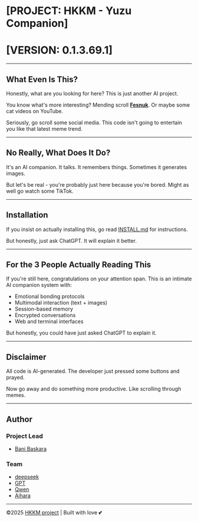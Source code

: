 # [PROJECT: HKKM - Yuzu Companion]
# [VERSION: 0.1.3.69.1]

---

## What Even Is This?

Honestly, what are you looking for here? This is just another AI project. 

You know what's more interesting? Mending scroll **[Fesnuk](https://www.facebook.com/groups/programmerhandal/)**. Or maybe some cat videos on YouTube.

Seriously, go scroll some social media. This code isn't going to entertain you like that latest meme trend.

---

## No Really, What Does It Do?

It's an AI companion. It talks. It remembers things. Sometimes it generates images. 

But let's be real - you're probably just here because you're bored. Might as well go watch some TikTok.

---

## Installation

If you insist on actually installing this, go read [INSTALL.md](INSTALL.md) for instructions.

But honestly, just ask ChatGPT. It will explain it better.

---

## For the 3 People Actually Reading This

If you're still here, congratulations on your attention span. This is an intimate AI companion system with:

- Emotional bonding protocols
- Multimodal interaction (text + images)
- Session-based memory
- Encrypted conversations
- Web and terminal interfaces

But honestly, you could have just asked ChatGPT to explain it.

---

## Disclaimer

All code is AI-generated. The developer just pressed some buttons and prayed.

Now go away and do something more productive. Like scrolling through memes.

---

## Author

### Project Lead
- [Bani Baskara](https://github.com/icedeyes12/)

### Team
- [deepseek](https://www.deepseek.com/)
- [GPT](https://chatgpt.com/)
- [Qwen](https://github.com/QwenLM/Qwen3-Coder)
- [Aihara](https://guthib.com/icedeyes12/yuzu-companion)

---

©2025 [HKKM project](https://guthib.com/icedeyes12/yuzu-companion) | Built with love 💕
